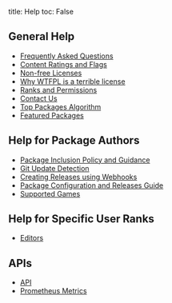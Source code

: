title: Help
toc: False


## General Help

* [Frequently Asked Questions](faq)
* [Content Ratings and Flags](content_flags)
* [Non-free Licenses](non_free)
* [Why WTFPL is a terrible license](wtfpl)
* [Ranks and Permissions](ranks_permissions)
* [Contact Us](contact_us)
* [Top Packages Algorithm](top_packages)
* [Featured Packages](featured)

## Help for Package Authors

* [Package Inclusion Policy and Guidance](/policy_and_guidance/)
* [Git Update Detection](update_config)
* [Creating Releases using Webhooks](release_webhooks)
* [Package Configuration and Releases Guide](package_config)
* [Supported Games](game_support)

## Help for Specific User Ranks

* [Editors](editors)

## APIs

* [API](api)
* [Prometheus Metrics](metrics)
